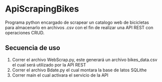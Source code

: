 # ApiScrapingBikes
Programa python encargado de scrapear un catalogo web de bicicletas para almacenarlo en archivos .csv con el fin de realizar una API REST con operaciones CRUD.

## Secuencia de uso
1. Correr el archivo WebScrap.py, este generará un archivo bikes_data.csv el cual será utilizado por la API REST
2. Correr el archivo Bdate.py el cual montara la base de latos SQLithe
3. Correr main el cual activara el servicio de la API
